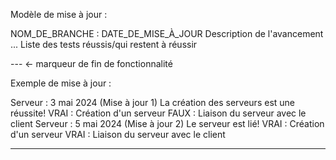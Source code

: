 Modèle de mise à jour :

NOM_DE_BRANCHE : DATE_DE_MISE_À_JOUR
  Description de l'avancement ...
  Liste des tests réussis/qui restent à réussir
  
--- <- marqueur de fin de fonctionnalité

Exemple de mise à jour :

Serveur : 3 mai 2024 (Mise à jour 1)
  La création des serveurs est une réussite!
  VRAI : Création d'un serveur
  FAUX : Liaison du serveur avec le client
Serveur : 5 mai 2024 (Mise à jour 2)
  Le serveur est lié!
  VRAI : Création d'un serveur
  VRAI : Liaison du serveur avec le client

---
